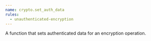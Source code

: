 ```yaml
---
name: crypto.set_auth_data
rules:
  - unauthenticated-encryption
---
```


A function that sets authenticated data for an encryption operation.

